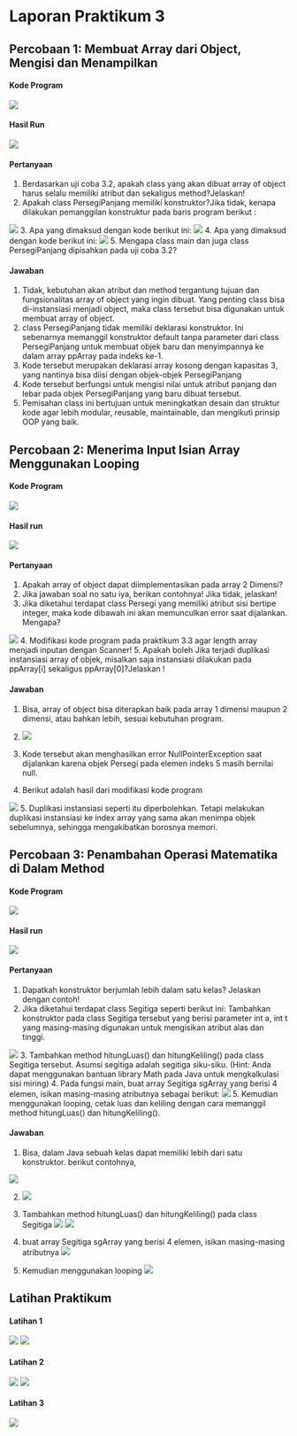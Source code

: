 # Laporan Praktikum 3
## Percobaan 1: Membuat Array dari Object, Mengisi dan Menampilkan
#### Kode Program

<img src="image.png">

#### Hasil Run

<img src="image-4.png">

#### Pertanyaan
1. Berdasarkan uji coba 3.2, apakah class yang akan dibuat array of object harus selalu memiliki
atribut dan sekaligus method?Jelaskan!
2. Apakah class PersegiPanjang memiliki konstruktor?Jika tidak, kenapa dilakukan pemanggilan
konstruktur pada baris program berikut :
<img src="image-1.png">
3. Apa yang dimaksud dengan kode berikut ini:
<img src="image-2.png">
4. Apa yang dimaksud dengan kode berikut ini:
<img src="image-3.png">
5. Mengapa class main dan juga class PersegiPanjang dipisahkan pada uji coba 3.2?

#### Jawaban
1. Tidak, kebutuhan akan atribut dan method tergantung tujuan dan fungsionalitas array of object yang ingin dibuat. Yang penting class bisa di-instansiasi menjadi object, maka class tersebut bisa digunakan untuk membuat array of object.
2. class PersegiPanjang tidak memiliki deklarasi konstruktor. Ini sebenarnya memanggil konstruktor default tanpa parameter dari class PersegiPanjang untuk membuat objek baru dan menyimpannya ke dalam array ppArray pada indeks ke-1.
3. Kode tersebut merupakan deklarasi array kosong dengan kapasitas 3, yang nantinya bisa diisi dengan objek-objek PersegiPanjang
4. Kode tersebut berfungsi untuk mengisi nilai untuk atribut panjang dan lebar pada objek PersegiPanjang yang baru dibuat tersebut.
5. Pemisahan class ini bertujuan untuk meningkatkan desain dan struktur kode agar lebih modular, reusable, maintainable, dan mengikuti prinsip OOP yang baik.

## Percobaan 2: Menerima Input Isian Array Menggunakan Looping
#### Kode Program

<img src="image-6.png">

#### Hasil run

<img src="image-7.png">

#### Pertanyaan
1. Apakah array of object dapat diimplementasikan pada array 2 Dimensi?
2. Jika jawaban soal no satu iya, berikan contohnya! Jika tidak, jelaskan!
3. Jika diketahui terdapat class Persegi yang memiliki atribut sisi bertipe integer, maka kode dibawah ini akan memunculkan error saat dijalankan. Mengapa?
<img src="image-8.png">
4. Modifikasi kode program pada praktikum 3.3 agar length array menjadi inputan dengan Scanner!
5. Apakah boleh Jika terjadi duplikasi instansiasi array of objek, misalkan saja instansiasi dilakukan
pada ppArray[i] sekaligus ppArray[0]?Jelaskan !

#### Jawaban
1. Bisa, array of object bisa diterapkan baik pada array 1 dimensi maupun 2 dimensi, atau bahkan lebih, sesuai kebutuhan program.

2. <img src="image-9.png">
3. Kode tersebut akan menghasilkan error NullPointerException saat dijalankan karena objek Persegi pada elemen indeks 5 masih bernilai null.
4. Berikut adalah hasil dari modifikasi kode program 
<img src="image-10.png">
5. Duplikasi instansiasi seperti itu diperbolehkan. Tetapi melakukan duplikasi instansiasi ke index array yang sama akan menimpa objek sebelumnya, sehingga mengakibatkan borosnya memori.

## Percobaan 3: Penambahan Operasi Matematika di Dalam Method
#### Kode Program

<img src="image-11.png">

#### Hasil run

<img src="image-12.png">

#### Pertanyaan
1. Dapatkah konstruktor berjumlah lebih dalam satu kelas? Jelaskan dengan contoh!
2. Jika diketahui terdapat class Segitiga seperti berikut ini:
Tambahkan konstruktor pada class Segitiga tersebut yang berisi parameter int a, int t
yang masing-masing digunakan untuk mengisikan atribut alas dan tinggi.
<img src="image-13.png">
3. Tambahkan method hitungLuas() dan hitungKeliling() pada class Segitiga
tersebut. Asumsi segitiga adalah segitiga siku-siku. (Hint: Anda dapat menggunakan bantuan
library Math pada Java untuk mengkalkulasi sisi miring)
4. Pada fungsi main, buat array Segitiga sgArray yang berisi 4 elemen, isikan masing-masing
atributnya sebagai berikut:
    <img src="image-19.png">
5. Kemudian menggunakan looping, cetak luas dan keliling dengan cara memanggil method
hitungLuas() dan hitungKeliling().

#### Jawaban
1. Bisa, dalam Java sebuah kelas dapat memiliki lebih dari satu konstruktor.
berikut contohnya,
<img src="image-14.png">

2. <img src="image-15.png">

3. Tambahkan method hitungLuas() dan hitungKeliling() pada class Segitiga
    <img src="image-16.png">
    <img src="image-17.png">

4. buat array Segitiga sgArray yang berisi 4 elemen, isikan masing-masing
atributnya
    <img src="image-18.png">

5. Kemudian menggunakan looping
    <img src="image-20.png">

## Latihan Praktikum
#### Latihan 1
<img src="image-21.png">
<img src="image-22.png">

#### Latihan 2
<img src="image-23.png">
<img src="image-24.png">

#### Latihan 3
<img src="image-26.png">